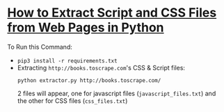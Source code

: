 # [How to Extract Script and CSS Files from Web Pages in Python](https://www.thepythoncode.com/article/extract-web-page-script-and-css-files-in-python)
To Run this Command:
- `pip3 install -r requirements.txt`
- Extracting `http://books.toscrape.com`'s CSS & Script files:
    ```
    python extractor.py http://books.toscrape.com/
    ```
    2 files will appear, one for javascript files (`javascript_files.txt`) and the other for CSS files (`css_files.txt`)

